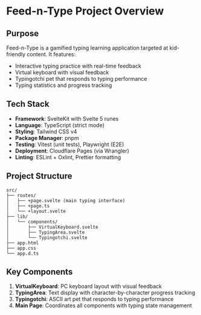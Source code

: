 # Feed-n-Type Project Overview

## Purpose

Feed-n-Type is a gamified typing learning application targeted at kid-friendly content. It features:

- Interactive typing practice with real-time feedback
- Virtual keyboard with visual feedback
- Typingotchi pet that responds to typing performance
- Typing statistics and progress tracking

## Tech Stack

- **Framework**: SvelteKit with Svelte 5 runes
- **Language**: TypeScript (strict mode)
- **Styling**: Tailwind CSS v4
- **Package Manager**: pnpm
- **Testing**: Vitest (unit tests), Playwright (E2E)
- **Deployment**: Cloudflare Pages (via Wrangler)
- **Linting**: ESLint + Oxlint, Prettier formatting

## Project Structure

```
src/
├── routes/
│   ├── +page.svelte (main typing interface)
│   ├── +page.ts
│   └── +layout.svelte
├── lib/
│   └── components/
│       ├── VirtualKeyboard.svelte
│       ├── TypingArea.svelte
│       └── Typingotchi.svelte
├── app.html
├── app.css
└── app.d.ts
```

## Key Components

1. **VirtualKeyboard**: PC keyboard layout with visual feedback
2. **TypingArea**: Text display with character-by-character progress tracking
3. **Typingotchi**: ASCII art pet that responds to typing performance
4. **Main Page**: Coordinates all components with typing state management
